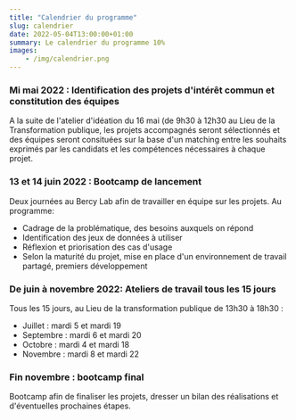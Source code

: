 ```yaml
---
title: "Calendrier du programme"
slug: calendrier
date: 2022-05-04T13:00:00+01:00
summary: Le calendrier du programme 10%
images: 
    - /img/calendrier.png
---
```



### Mi mai 2022 : Identification des projets d'intérêt commun et constitution des équipes 
A la suite de l'atelier d'idéation du 16 mai (de 9h30 à 12h30 au Lieu de la Transformation publique, les projets accompagnés seront sélectionnés et des équipes seront consituées sur la base d'un matching entre les souhaits exprimés par les candidats et les compétences nécessaires à chaque projet. 

### 13 et 14 juin 2022 : Bootcamp de lancement
Deux journées au Bercy Lab afin de travailler en équipe sur les projets. 
Au programme:
* Cadrage de la problématique, des besoins auxquels on répond
* Identification des jeux de données à utiliser
* Réflexion et priorisation des cas d'usage
* Selon la maturité du projet, mise en place d'un environnement de travail partagé, premiers développement

### De juin à novembre 2022: Ateliers de travail tous les 15 jours 
Tous les 15 jours, au Lieu de la transformation publique de 13h30 à 18h30 :
* Juillet : mardi 5 et mardi 19 
* Septembre : mardi 6 et mardi 20
* Octobre : mardi 4 et mardi 18
* Novembre : mardi 8 et mardi 22

### Fin novembre : bootcamp final 
Bootcamp afin de finaliser les projets, dresser un bilan des réalisations et d'éventuelles prochaines étapes. 

